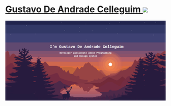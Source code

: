 <!-- apresentação -->
<div class ="inicio">
 <h1 align="left"> <a href="https://www.linkedin.com/in/gustavo-de-andrade-celleguim-b59894229/" target="_blank">  Gustavo De Andrade Celleguim </a>
  <img src="https://raw.githubusercontent.com/kaueMarques/kaueMarques/master/hi.gif" height="23px"></h1>
  <img src="https://github.com/GusCelleguim/GusCelleguim/blob/main/img/gustavo-de-andrade-photo.png?raw=true">
  </div>

  
